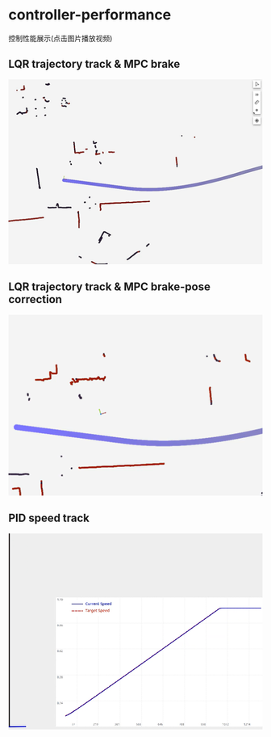 # controller-performance
控制性能展示(点击图片播放视频)

## LQR trajectory track & MPC brake
[![Watch the video](https://github.com/once233/controller-performance/blob/main/image/lqr%E8%BD%A8%E8%BF%B9%E8%BF%BD%E8%B8%AA%E5%92%8Cmpc%E5%88%B9%E8%BD%A6.png)](https://github.com/user-attachments/assets/d555dbc8-f913-4889-a823-2025d4b2cff8)

## LQR trajectory track & MPC brake-pose correction
[![Watch the video](https://github.com/once233/controller-performance/blob/main/image/lqr%E8%BD%A8%E8%BF%B9%E8%BF%BD%E8%B8%AA%E5%92%8Cmpc%E5%88%B9%E8%BD%A6-%E4%BF%AE%E6%AD%A3.png)](https://github.com/user-attachments/assets/753fbae0-c8f6-43e2-92fa-dfbfd38a6427)

## PID speed track
[![Watch the video](https://github.com/once233/controller-performance/blob/main/image/pidSpeedTrack.png)](https://github.com/user-attachments/assets/51eb9bd7-7e2b-485d-b305-e11a1c6853f9)


